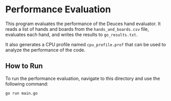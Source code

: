 # Performance Evaluation

This program evaluates the performance of the Deuces hand evaluator. It reads a list of hands and boards from the `hands_and_boards.csv` file, evaluates each hand, and writes the results to `go_results.txt`.

It also generates a CPU profile named `cpu_profile.prof` that can be used to analyze the performance of the code.

## How to Run

To run the performance evaluation, navigate to this directory and use the following command:

```bash
go run main.go
```
